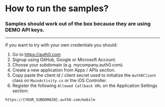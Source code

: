 # How to run the samples?

### Samples should work out of the box because they are using DEMO API keys. 

---

If you want to try with your own credentials you should:

1. Go to <https://auth0.com>
2. Signup using GitHub, Google or Microsoft Account.
3. Choose your subdomain (e.g. mycompany.auth0.com).
4. Create a new application from Apps / APIs section.
5. Copy paste the client id / client secret used to initialize the `Auth0Client` class on `MainActivity.cs` or the iOS Controller.
6. Register the following `Allowed Callback URL` on the Application Settings section:

```
https://{YOUR_SUBDOMAIN}.auth0.com/mobile
```
